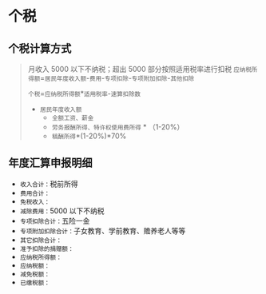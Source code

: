 # 个税

## 个税计算方式

> 月收入 5000 以下不纳税；超出 5000 部分按照适用税率进行扣税
> `应纳税所得额`=`居民年度收入额`-`费用`-`专项扣除`-`专项附加扣除`-`其他扣除`
>
> `个税`=`应纳税所得额`\*`适用税率`-`速算扣除数`
>
> - `居民年度收入额`
>   - `全额工资、薪金`
>   - `劳务报酬所得、特许权使用费所得` \* （1-20%）
>   - `稿酬所得`*(1-20%)*70%

## 年度汇算申报明细

- `收入合计：`税前所得
- `费用合计：`
- `免税收入：`
- `减除费用：`5000 以下不纳税
- `专项扣除合计：`五险一金
- `专项附加扣除合计：`子女教育、学前教育、赡养老人等等
- `其它扣除合计：`
- `准予扣除的捐赠额：`
- `应纳税所得额：`
- `应纳税额：`
- `减免税额：`
- `已缴税额：`
